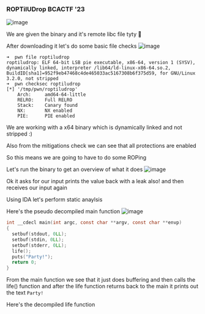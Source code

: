 <h3> ROPTilUDrop BCACTF '23 </h3>

![image](https://github.com/h4ckyou/h4ckyou.github.io/assets/127159644/c3ffa0b4-7f30-41c7-a299-d1dc8017ab83)

We are given the binary and it's remote libc file tyty 💙

After downloading it let's do some basic file checks
![image](https://github.com/h4ckyou/h4ckyou.github.io/assets/127159644/d1b672f8-eb02-4ada-b99f-4b8539537700)

```
➜  pwn file roptiludrop
roptiludrop: ELF 64-bit LSB pie executable, x86-64, version 1 (SYSV), dynamically linked, interpreter /lib64/ld-linux-x86-64.so.2, BuildID[sha1]=952f9eb47468c4de465033ac5167308b6f375d59, for GNU/Linux 3.2.0, not stripped
➜  pwn checksec roptiludrop 
[*] '/tmp/pwn/roptiludrop'
    Arch:     amd64-64-little
    RELRO:    Full RELRO
    Stack:    Canary found
    NX:       NX enabled
    PIE:      PIE enabled
```

We are working with a x64 binary which is dynamically linked and not stripped :)

Also from the mitigations check we can see that all protections are enabled 

So this means we are going to have to do some ROPing

Let's run the binary to get an overview of what it does
![image](https://github.com/h4ckyou/h4ckyou.github.io/assets/127159644/7641ddf1-c22d-4fa3-a59a-3c9cc88cd346)

Ok it asks for our input prints the value back with a leak also! and then receives our input again

Using IDA let's perform static anaylsis

Here's the pseudo decompiled main function
![image](https://github.com/h4ckyou/h4ckyou.github.io/assets/127159644/aed347cb-2d2f-43b3-9a4f-568f0436a33b)

```c
int __cdecl main(int argc, const char **argv, const char **envp)
{
  setbuf(stdout, 0LL);
  setbuf(stdin, 0LL);
  setbuf(stderr, 0LL);
  life();
  puts("Party!");
  return 0;
}
```

From the main function we see that it just does buffering and then calls the life() function and after the life function returns back to the main it prints out the text `Party!`

Here's the decompiled life function
